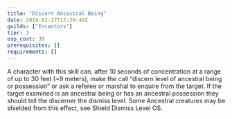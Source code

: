 ```yaml
---
title: "Discern Ancestral Being"
date: 2019-02-17T17:39:49Z
guilds: ["Incantors"]
tier: 3
osp_cost: 30
prerequisites: []
requirements: []
---
```

A character with this skill can, after 10 seconds of concentration at a range of up to 30 feet (~9 meters), make the call “discern level of ancestral being or possession” or ask a referee or marshal to enquire from the target. If the target examined is an ancestral being or has an ancestral possession they should tell the discerner the dismiss level. Some Ancestral creatures may be shielded from this effect, see Shield Dismiss Level OS.